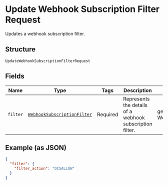 
# Update Webhook Subscription Filter Request

Updates a webhook subscription filter.

## Structure

`UpdateWebhookSubscriptionFilterRequest`

## Fields

| Name | Type | Tags | Description | Getter | Setter |
|  --- | --- | --- | --- | --- | --- |
| `filter` | [`WebhookSubscriptionFilter`](../../doc/models/webhook-subscription-filter.md) | Required | Represents the details of a webhook subscription filter. | getFilter(): WebhookSubscriptionFilter | setFilter(WebhookSubscriptionFilter filter): void |

## Example (as JSON)

```json
{
  "filter": {
    "filter_action": "DISALLOW"
  }
}
```

